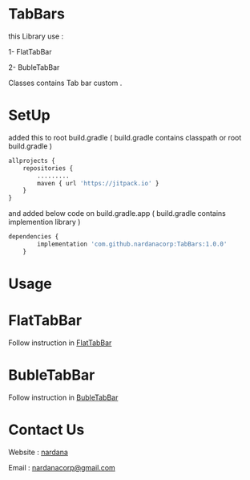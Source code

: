 # TabBars

this Library use :

1- FlatTabBar

2- BubleTabBar

Classes contains Tab bar custom .

# SetUp

added this to root build.gradle ( build.gradle contains classpath or root build.gradle )

```python
allprojects {
    repositories {
        .........
        maven { url 'https://jitpack.io' }
    }
}
```

and added below code on build.gradle.app ( build.gradle contains implemention library )

```python
dependencies {
		implementation 'com.github.nardanacorp:TabBars:1.0.0'
	}
```
# Usage

# FlatTabBar

Follow instruction in [FlatTabBar](https://github.com/nardanacorp/FlatTabBar)

# BubleTabBar

Follow instruction in [BubleTabBar](https://github.com/nardanacorp/BubleTabBar)

# Contact Us

Website : [nardana](http://nardana.ir/)

Email : nardanacorp@gmail.com
